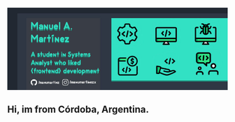![me](https://github.com/manumartinz/manumartinz/blob/main/img/banner1.jpg)

## Hi, im from Córdoba, Argentina.
